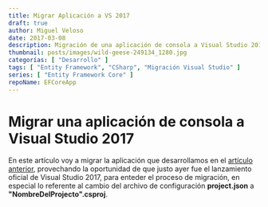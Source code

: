 ```yaml
---
title: Migrar Aplicación a VS 2017
draft: true
author: Miguel Veloso
date: 2017-03-08
description: Migración de una aplicación de consola a Visual Studio 2017 para entender el proceso.
thumbnail: posts/images/wild-geese-249134_1280.jpg
categorías: [ "Desarrollo" ]
tags: [ "Entity Framework", "CSharp", "Migración Visual Studio" ]
series: [ "Entity Framework Core" ]
repoName: EFCoreApp
---
```


# Migrar una aplicación de consola a Visual Studio 2017

En este artículo voy a migrar la aplicación que desarrollamos en el [artículo anterior](/posts/crear-aplicacion-ef-core), provechando la oportunidad de que justo ayer fue el lanzamiento oficial de Visual Studio 2017, para enteder el proceso de migración, en especial lo referente al cambio del archivo de configuración **project.json** a **"NombreDelProjecto".csproj**.

